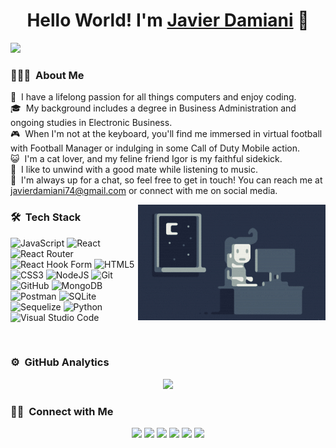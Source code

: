 <div align="center">
<h1 align="center">Hello World! I'm <a href="https://javierdamiani.com">Javier Damiani</a> 👋</h1>
</div>
<img src="https://i.imgur.com/JFk5lWW.png">
    
### 👨🏻‍💻 &nbsp;About Me  
    
🚀 &nbsp;I have a lifelong passion for all things computers and enjoy coding. \
🎓 &nbsp;My background includes a degree in Business Administration and ongoing studies in Electronic Business.\
🎮 &nbsp;When I'm not at the keyboard, you'll find me immersed in virtual football with Football Manager or indulging in some Call of Duty Mobile action.\
😺 &nbsp;I'm a cat lover, and my feline friend Igor is my faithful sidekick.\
🧉 &nbsp;I like to unwind with a good mate while listening to music.\
💬 &nbsp;I'm always up for a chat, so feel free to get in touch! You can reach me at javierdamiani74@gmail.com or connect with me on social media.

<img alt="Night Coding" src="https://raw.githubusercontent.com/AVS1508/AVS1508/master/assets/Night-Coding.gif" align="right"/>

 

### 🛠 &nbsp;Tech Stack

![JavaScript](https://img.shields.io/badge/javascript-%23323330.svg?style=for-the-badge&logo=javascript&logoColor=%23F7DF1E)
![React](https://img.shields.io/badge/react-%2320232a.svg?style=for-the-badge&logo=react&logoColor=%2361DAFB)
![React Router](https://img.shields.io/badge/React_Router-CA4245?style=for-the-badge&logo=react-router&logoColor=white)
![React Hook Form](https://img.shields.io/badge/React%20Hook%20Form-%23EC5990.svg?style=for-the-badge&logo=reacthookform&logoColor=white)
![HTML5](https://img.shields.io/badge/html5-%23E34F26.svg?style=for-the-badge&logo=html5&logoColor=white)
![CSS3](https://img.shields.io/badge/css3-%231572B6.svg?style=for-the-badge&logo=css3&logoColor=white)
![NodeJS](https://img.shields.io/badge/node.js-6DA55F?style=for-the-badge&logo=node.js&logoColor=white)
![Git](https://img.shields.io/badge/git-%23F05033.svg?style=for-the-badge&logo=git&logoColor=white)
![GitHub](https://img.shields.io/badge/github-%23121011.svg?style=for-the-badge&logo=github&logoColor=white)
![MongoDB](https://img.shields.io/badge/MongoDB-%234ea94b.svg?style=for-the-badge&logo=mongodb&logoColor=white)
![Postman](https://img.shields.io/badge/Postman-FF6C37?style=for-the-badge&logo=postman&logoColor=white)
![SQLite](https://img.shields.io/badge/sqlite-%2307405e.svg?style=for-the-badge&logo=sqlite&logoColor=white)
![Sequelize](https://img.shields.io/badge/Sequelize-52B0E7?style=for-the-badge&logo=Sequelize&logoColor=white)
![Python](https://img.shields.io/badge/python-3670A0?style=for-the-badge&logo=python&logoColor=ffdd54)
![Visual Studio Code](https://img.shields.io/badge/Visual%20Studio%20Code-0078d7.svg?style=for-the-badge&logo=visual-studio-code&logoColor=white)

<br>
 
### ⚙️ &nbsp;GitHub Analytics

<p align="center">
<a href="https://github.com/javierdamiani">
  <img height="180em" src="https://github-readme-stats-eight-theta.vercel.app/api?username=javierdamiani&show_icons=true&theme=algolia&include_all_commits=true&count_private=true"/>
  <! --- <img height="180em" src="https://github-readme-stats-eight-theta.vercel.app/api/top-langs/?username=javierdamiani&layout=compact&langs_count=8&theme=algolia"/>
</a>
</p>


### 🤝🏻 &nbsp;Connect with Me

<p align="center">
<a href="https://javierdamiani.com"><img src="https://img.shields.io/badge/-javierdamiani.com-3423A6?style=flat&logo=Google-Chrome&logoColor=white"/></a>
<a href="https://linkedin.com/in/javierluisdamianiarellano/"><img src="https://img.shields.io/badge/-Javier Damiani Arellano-0077B5?style=flat&logo=Linkedin&logoColor=white"/></a>
<a href="mailto:javierdamiani74@gmail.com"><img src="https://img.shields.io/badge/-javierdamiani74@gmail.com-D14836?style=flat&logo=Gmail&logoColor=white"/></a>
<a href="https://instagram.com/jav.damiani/"><img src="https://img.shields.io/badge/-@jav.damiani-E4405F?style=flat&logo=Instagram&logoColor=white"/></a>
<a href="https://github.com/javierdamiani/"><img src="https://img.shields.io/badge/-javierdamiani-%23121011.svg?style=flat&logo=github&logoColor=white"/></a>
<img src="https://img.shields.io/badge/JavierDamiani-%235865F2.svg?style=flat&logo=discord&logoColor=white"/>
</p>

